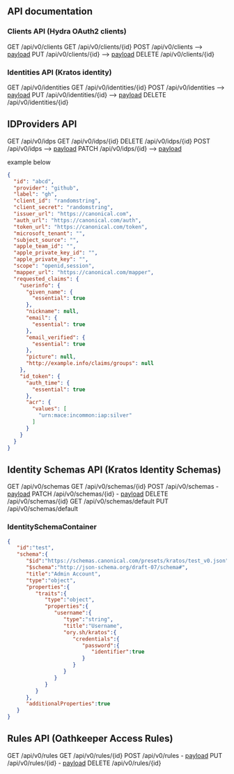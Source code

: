 ## API documentation


### Clients API (Hydra OAuth2 clients)

GET /api/v0/clients 
GET /api/v0/clients/{id}
POST /api/v0/clients  --> [payload](https://www.ory.sh/docs/hydra/reference/api#tag/oAuth2/operation/createOAuth2Client)
PUT /api/v0/clients/{id}  --> [payload](https://www.ory.sh/docs/hydra/reference/api#tag/oAuth2/operation/createOAuth2Client)
DELETE /api/v0/clients/{id}


### Identities API (Kratos identity)

GET /api/v0/identities
GET /api/v0/identities/{id}
POST /api/v0/identities --> [payload](https://www.ory.sh/docs/kratos/reference/api#tag/identity/operation/createIdentity)
PUT /api/v0/identities/{id} --> [payload](https://www.ory.sh/docs/kratos/reference/api#tag/identity/operation/updateIdentity)
DELETE /api/v0/identities/{id}


## IDProviders API 

GET /api/v0/idps
GET /api/v0/idps/{id}
DELETE /api/v0/idps/{id}
POST /api/v0/idps --> [payload](https://github.com/canonical/identity-platform-admin-ui/blob/main/pkg/idp/third_party.go)
PATCH /api/v0/idps/{id} --> [payload](https://github.com/canonical/identity-platform-admin-ui/blob/main/pkg/idp/third_party.go)

example below

```json
{
  "id": "abcd",
  "provider": "github",
  "label": "gh",
  "client_id": "randomstring",
  "client_secret": "randomstring",
  "issuer_url": "https://canonical.com",
  "auth_url": "https://canonical.com/auth",
  "token_url": "https://canonical.com/token",
  "microsoft_tenant": "",
  "subject_source": "",
  "apple_team_id": "",
  "apple_private_key_id": "",
  "apple_private_key": "",
  "scope": "openid,session",
  "mapper_url": "https://canonical.com/mapper",
  "requested_claims": {
    "userinfo": {
      "given_name": {
        "essential": true
      },
      "nickname": null,
      "email": {
        "essential": true
      },
      "email_verified": {
        "essential": true
      },
      "picture": null,
      "http://example.info/claims/groups": null
    },
    "id_token": {
      "auth_time": {
        "essential": true
      },
      "acr": {
        "values": [
          "urn:mace:incommon:iap:silver"
        ]
      }
    }
  }
}
```


## Identity Schemas API (Kratos Identity Schemas)

GET /api/v0/schemas
GET /api/v0/schemas/{id}
POST /api/v0/schemas - [payload](###IdentitySchemaContainer)
PATCH /api/v0/schemas/{id} - [payload](###IdentitySchemaContainer)
DELETE /api/v0/schemas/{id}
GET /api/v0/schemas/default
PUT /api/v0/schemas/default 

### IdentitySchemaContainer
```json
{
   "id":"test",
   "schema":{
      "$id":"https://schemas.canonical.com/presets/kratos/test_v0.json",
      "$schema":"http://json-schema.org/draft-07/schema#",
      "title":"Admin Account",
      "type":"object",
      "properties":{
         "traits":{
            "type":"object",
            "properties":{
               "username":{
                  "type":"string",
                  "title":"Username",
                  "ory.sh/kratos":{
                     "credentials":{
                        "password":{
                           "identifier":true
                        }
                     }
                  }
               }
            }
         }
      },
      "additionalProperties":true
   }
}
```


## Rules API (Oathkeeper Access Rules)

GET /api/v0/rules
GET /api/v0/rules/{id}
POST /api/v0/rules - [payload](https://www.ory.sh/docs/oathkeeper/reference/api#tag/api/operation/getRule) 
PUT /api/v0/rules/{id} - [payload](https://www.ory.sh/docs/oathkeeper/reference/api#tag/api/operation/getRule)
DELETE /api/v0/rules/{id}